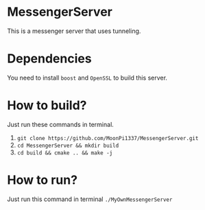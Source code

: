 # MessengerServer
This is a messenger server that uses tunneling.  
# Dependencies
You need to install `boost` and `OpenSSL` to build this server.
# How to build?
Just run these commands in terminal.  
1. `git clone https://github.com/MoonPi1337/MessengerServer.git`
2. `cd MessengerServer && mkdir build`
3. `cd build && cmake .. && make -j`
# How to run?
Just run this command in terminal `./MyOwnMessengerServer`
